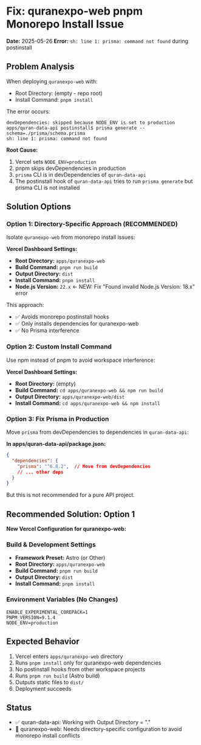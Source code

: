 # Fix: quranexpo-web pnpm Monorepo Install Issue

**Date:** 2025-05-26
**Error:** `sh: line 1: prisma: command not found` during postinstall

## Problem Analysis

When deploying `quranexpo-web` with:
- Root Directory: (empty - repo root)
- Install Command: `pnpm install`

The error occurs:
```
devDependencies: skipped because NODE_ENV is set to production
apps/quran-data-api postinstall$ prisma generate --schema=./prisma/schema.prisma
sh: line 1: prisma: command not found
```

**Root Cause:** 
1. Vercel sets `NODE_ENV=production` 
2. pnpm skips devDependencies in production
3. `prisma` CLI is in devDependencies of `quran-data-api`
4. The postinstall hook of `quran-data-api` tries to run `prisma generate` but prisma CLI is not installed

## Solution Options

### Option 1: Directory-Specific Approach (RECOMMENDED)
Isolate `quranexpo-web` from monorepo install issues:

**Vercel Dashboard Settings:**
- **Root Directory:** `apps/quranexpo-web`
- **Build Command:** `pnpm run build`
- **Output Directory:** `dist`
- **Install Command:** `pnpm install`
- **Node.js Version:** `22.x` ← NEW: Fix "Found invalid Node.js Version: 18.x" error

This approach:
- ✅ Avoids monorepo postinstall hooks
- ✅ Only installs dependencies for quranexpo-web
- ✅ No Prisma interference

### Option 2: Custom Install Command
Use npm instead of pnpm to avoid workspace interference:

**Vercel Dashboard Settings:**
- **Root Directory:** (empty)
- **Build Command:** `cd apps/quranexpo-web && npm run build`
- **Output Directory:** `apps/quranexpo-web/dist`
- **Install Command:** `cd apps/quranexpo-web && npm install`

### Option 3: Fix Prisma in Production
Move `prisma` from devDependencies to dependencies in `quran-data-api`:

**In apps/quran-data-api/package.json:**
```json
{
  "dependencies": {
    "prisma": "^6.8.2",  // Move from devDependencies
    // ... other deps
  }
}
```

But this is not recommended for a pure API project.

## Recommended Solution: Option 1

**New Vercel Configuration for quranexpo-web:**

### Build & Development Settings
- **Framework Preset:** Astro (or Other)
- **Root Directory:** `apps/quranexpo-web`
- **Build Command:** `pnpm run build`
- **Output Directory:** `dist`
- **Install Command:** `pnpm install`

### Environment Variables (No Changes)
```
ENABLE_EXPERIMENTAL_COREPACK=1
PNPM_VERSION=9.1.4
NODE_ENV=production
```

## Expected Behavior

1. Vercel enters `apps/quranexpo-web` directory
2. Runs `pnpm install` only for quranexpo-web dependencies
3. No postinstall hooks from other workspace projects
4. Runs `pnpm run build` (Astro build)
5. Outputs static files to `dist/`
6. Deployment succeeds

## Status
- ✅ quran-data-api: Working with Output Directory = "."
- 🔧 quranexpo-web: Needs directory-specific configuration to avoid monorepo install conflicts